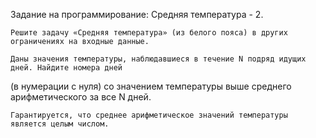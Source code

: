 Задание на программирование: Средняя температура - 2.	
	
	Решите задачу «Средняя температура» (из белого пояса) в других ограничениях на входные данные.

	Даны значения температуры, наблюдавшиеся в течение N подряд идущих дней. Найдите номера дней 
(в нумерации с нуля) со значением температуры выше среднего арифметического за все N дней.

	Гарантируется, что среднее арифметическое значений температуры является целым числом.